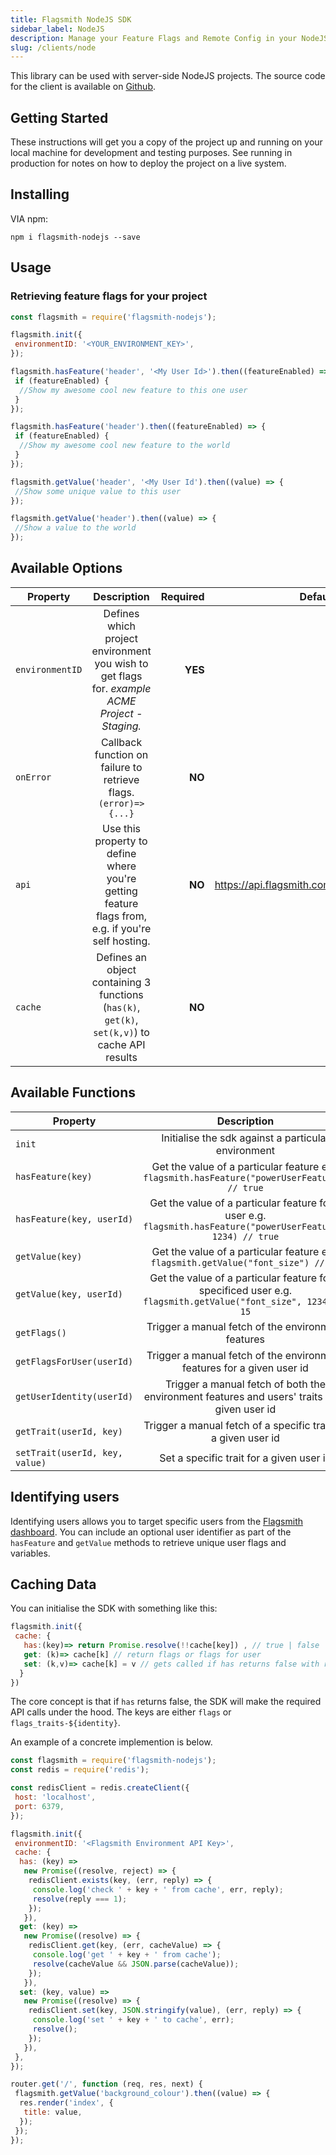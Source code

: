 ```yaml
---
title: Flagsmith NodeJS SDK
sidebar_label: NodeJS
description: Manage your Feature Flags and Remote Config in your NodeJS applications.
slug: /clients/node
---
```


This library can be used with server-side NodeJS projects. The source code for the client is available on
[Github](https://github.com/flagsmith/flagsmith-nodejs-client).

## Getting Started

These instructions will get you a copy of the project up and running on your local machine for development and testing
purposes. See running in production for notes on how to deploy the project on a live system.

## Installing

VIA npm:

`npm i flagsmith-nodejs --save`

## Usage

### Retrieving feature flags for your project

```javascript
const flagsmith = require('flagsmith-nodejs');

flagsmith.init({
 environmentID: '<YOUR_ENVIRONMENT_KEY>',
});

flagsmith.hasFeature('header', '<My User Id>').then((featureEnabled) => {
 if (featureEnabled) {
  //Show my awesome cool new feature to this one user
 }
});

flagsmith.hasFeature('header').then((featureEnabled) => {
 if (featureEnabled) {
  //Show my awesome cool new feature to the world
 }
});

flagsmith.getValue('header', '<My User Id').then((value) => {
 //Show some unique value to this user
});

flagsmith.getValue('header').then((value) => {
 //Show a value to the world
});
```

## Available Options

| Property        |                                            Description                                            | Required |                      Default Value |
| --------------- | :-----------------------------------------------------------------------------------------------: | -------: | ---------------------------------: |
| `environmentID` |  Defines which project environment you wish to get flags for. _example ACME Project - Staging._   |  **YES** |                               null |
| `onError`       |                 Callback function on failure to retrieve flags. `(error)=>{...}`                  |   **NO** |                               null |
| `api`           | Use this property to define where you're getting feature flags from, e.g. if you're self hosting. |   **NO** | <https://api.flagsmith.com/api/v1> |
| `cache`         |  Defines an object containing 3 functions (`has(k)`, `get(k)`, `set(k,v)`) to cache API results   |   **NO** |                               null |

## Available Functions

| Property                       |                                                  Description                                                   |
| ------------------------------ | :------------------------------------------------------------------------------------------------------------: |
| `init`                         |                              Initialise the sdk against a particular environment                               |
| `hasFeature(key)`              |         Get the value of a particular feature e.g. `flagsmith.hasFeature("powerUserFeature") // true`          |
| `hasFeature(key, userId)`      | Get the value of a particular feature for a user e.g. `flagsmith.hasFeature("powerUserFeature", 1234) // true` |
| `getValue(key)`                |               Get the value of a particular feature e.g. `flagsmith.getValue("font_size") // 10`               |
| `getValue(key, userId)`        | Get the value of a particular feature for a specificed user e.g. `flagsmith.getValue("font_size", 1234) // 15` |
| `getFlags()`                   |                               Trigger a manual fetch of the environment features                               |
| `getFlagsForUser(userId)`      |                     Trigger a manual fetch of the environment features for a given user id                     |
| `getUserIdentity(userId)`      |         Trigger a manual fetch of both the environment features and users' traits for a given user id          |
| `getTrait(userId, key)`        |                         Trigger a manual fetch of a specific trait for a given user id                         |
| `setTrait(userId, key, value)` |                                    Set a specific trait for a given user id                                    |

## Identifying users

Identifying users allows you to target specific users from the [Flagsmith dashboard](https://www.flagsmith.com/). You
can include an optional user identifier as part of the `hasFeature` and `getValue` methods to retrieve unique user flags
and variables.

## Caching Data

You can initialise the SDK with something like this:

```javascript
flagsmith.init({
 cache: {
   has:(key)=> return Promise.resolve(!!cache[key]) , // true | false
   get: (k)=> cache[k] // return flags or flags for user
   set: (k,v)=> cache[k] = v // gets called if has returns false with response from API for Identify or getFlags
  }
})
```

The core concept is that if `has` returns false, the SDK will make the required API calls under the hood. The keys are
either `flags` or `flags_traits-${identity}`.

An example of a concrete implemention is below.

```javascript
const flagsmith = require('flagsmith-nodejs');
const redis = require('redis');

const redisClient = redis.createClient({
 host: 'localhost',
 port: 6379,
});

flagsmith.init({
 environmentID: '<Flagsmith Environment API Key>',
 cache: {
  has: (key) =>
   new Promise((resolve, reject) => {
    redisClient.exists(key, (err, reply) => {
     console.log('check ' + key + ' from cache', err, reply);
     resolve(reply === 1);
    });
   }),
  get: (key) =>
   new Promise((resolve) => {
    redisClient.get(key, (err, cacheValue) => {
     console.log('get ' + key + ' from cache');
     resolve(cacheValue && JSON.parse(cacheValue));
    });
   }),
  set: (key, value) =>
   new Promise((resolve) => {
    redisClient.set(key, JSON.stringify(value), (err, reply) => {
     console.log('set ' + key + ' to cache', err);
     resolve();
    });
   }),
 },
});

router.get('/', function (req, res, next) {
 flagsmith.getValue('background_colour').then((value) => {
  res.render('index', {
   title: value,
  });
 });
});
```
